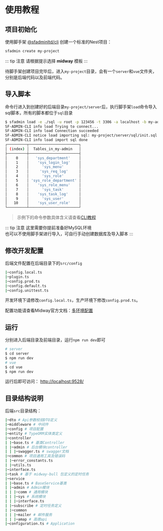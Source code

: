 # 使用教程

## 项目初始化

使用脚手架 [@sfadminltd/cli](/cli/) 创建一个标准的Nest项目：

``` bash
sfadmin create my-project
```

::: tip 注意
请根据提示选择 **midway** 模板
:::

待脚手架创建项目完毕后，进入`my-project`目录，会有一个`server`和`vue`文件夹，分别是后端代码以及前端代码。

## 导入脚本

命令行进入到创建好的后端目录`my-project/server`后，执行脚手架`load`命令导入sql脚本，所有的脚本都位于`sql`目录

``` bash
$ sfadmin load -e ./sql -u root -p 123456 -t 3306 -a localhost -b my-admin -o
SF-ADMIN-CLI info load Trying to connect...
SF-ADMIN-CLI info load Connection succeeded
SF-ADMIN-CLI notice load importing sql: my-project/server/sql/init.sql
SF-ADMIN-CLI info load import sql done
┌─────────┬───────────────────────┐
│ (index) │  Tables_in_my-admin   │
├─────────┼───────────────────────┤
│    0    │   'sys_department'    │
│    1    │    'sys_login_log'    │
│    2    │      'sys_menu'       │
│    3    │     'sys_req_log'     │
│    4    │      'sys_role'       │
│    5    │ 'sys_role_department' │
│    6    │    'sys_role_menu'    │
│    7    │      'sys_task'       │
│    8    │    'sys_task_log'     │
│    9    │      'sys_user'       │
│   10    │    'sys_user_role'    │
└─────────┴───────────────────────┘
```

> 示例下的命令参数具体含义请查看[CLI教程](/cli/)

::: tip 注意
这里需要你提前准备好MySQL环境
<br />
也可以不使用脚手架进行导入，可自行手动创建数据库及导入脚本
:::

## 修改开发配置

后端文件配置在后端目录下的`src/config`

``` bash
|─config.local.ts
|─plugin.ts
|─config.prod.ts
|─config.default.ts
|─config.unittest.ts
```

开发环境下请修改`config.local.ts`，生产环境下修改`config.prod.ts`。

配置功能请查看Midway官方文档：[多环境配置](https://www.yuque.com/midwayjs/midway_v2/env_config)

## 运行

分别进入后端目录及前端目录，运行`npm run dev`即可

``` bash
# server
$ cd server
$ npm run dev
# vue
$ cd vue
$ npm run dev
```

运行后即可访问： [http://localhost:9528/](http://localhost:9528/) 

## 目录结构说明

后端`src`目录结构：

``` bash
|─dto # Api参数校验DTO定义
|─middleware # 中间件
|─config # 项目配置
|─entity # TypeORM实体类定义
|─controller
| |─base.ts # 基类Controller
| |─admin # 后台模块controller
| | |─swagger.ts # swagger文档
|─common # 项目通用工具及错误码
| |─error_constants.ts
| |─utils.ts
|─interface.ts
|─task # 基于 midway-bull 包定义的定时任务
|─service
| |─base.ts # BaseService基类
| |─admin # Admin模块
| | |─comm # 通用模块
| | |─sys # 系统模块
| | |─interface.ts
| |─subscribe # 定时任务定义
| |─common
| | |─mailer # 邮件服务
| | |─amap # 高德api
|─configuration.ts # Application
```